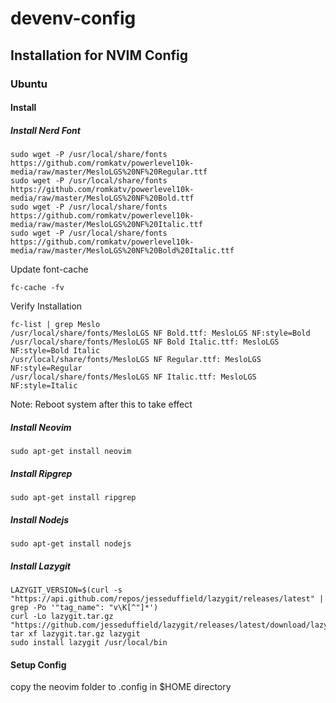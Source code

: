 # devenv-config

## Installation for NVIM Config
### Ubuntu
#### Install 

##### Install Nerd Font
```
sudo wget -P /usr/local/share/fonts https://github.com/romkatv/powerlevel10k-media/raw/master/MesloLGS%20NF%20Regular.ttf
sudo wget -P /usr/local/share/fonts https://github.com/romkatv/powerlevel10k-media/raw/master/MesloLGS%20NF%20Bold.ttf
sudo wget -P /usr/local/share/fonts https://github.com/romkatv/powerlevel10k-media/raw/master/MesloLGS%20NF%20Italic.ttf
sudo wget -P /usr/local/share/fonts https://github.com/romkatv/powerlevel10k-media/raw/master/MesloLGS%20NF%20Bold%20Italic.ttf
```

Update font-cache
```
fc-cache -fv
```
Verify Installation
```
fc-list | grep Meslo
/usr/local/share/fonts/MesloLGS NF Bold.ttf: MesloLGS NF:style=Bold
/usr/local/share/fonts/MesloLGS NF Bold Italic.ttf: MesloLGS NF:style=Bold Italic
/usr/local/share/fonts/MesloLGS NF Regular.ttf: MesloLGS NF:style=Regular
/usr/local/share/fonts/MesloLGS NF Italic.ttf: MesloLGS NF:style=Italic
```

Note: Reboot system after this to take effect

##### Install Neovim
```
sudo apt-get install neovim
```

##### Install Ripgrep
```
sudo apt-get install ripgrep
```

##### Install Nodejs
```
sudo apt-get install nodejs
```
##### Install Lazygit
```
LAZYGIT_VERSION=$(curl -s "https://api.github.com/repos/jesseduffield/lazygit/releases/latest" | grep -Po '"tag_name": "v\K[^"]*')
curl -Lo lazygit.tar.gz "https://github.com/jesseduffield/lazygit/releases/latest/download/lazygit_${LAZYGIT_VERSION}_Linux_x86_64.tar.gz"
tar xf lazygit.tar.gz lazygit
sudo install lazygit /usr/local/bin
```

#### Setup Config
copy the neovim folder to .config in $HOME directory
